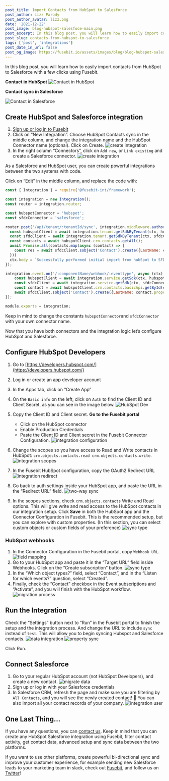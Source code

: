 ```yaml
---
post_title: Import Contacts from HubSpot to Salesforce
post_author: Lizz Parody
post_author_avatar: lizz.png
date: '2021-12-22'
post_image: blog-hubspot-salesfoce-main.png
post_excerpt: In this blog post, you will learn how to easily import contacts from HubSpot to Salesforce with a few clicks using Fusebit.
post_slug: contacts-from-hubspot-to-salesforce
tags: ['post', 'integrations']
post_date_in_url: false
post_og_image: https://fusebit.io/assets/images/blog/blog-hubspot-salesfoce-social.png
---
```

In this blog post, you will learn how to easily import contacts from HubSpot to Salesforce with a few clicks using Fusebit.

**Contact in HubSpot**
![Contact in HubSpot](blog-hubspot-salesfoce-hubspot-contacts.png 'Contact in HubSpot')

**Contact sync in Salesforce**

![Contact in Salesforce](blog-hubspot-salesfoce-salesforce-contacts.png 'Contact in Salesforce')

## Create HubSpot and Salesforce integration
1. [Sign up or log in to Fusebit](https://manage.fusebit.io/signup?utm_source=fusebit.io&utm_medium=referral&utm_campaign=blog-contacts-hubspot-salesforce)
2. Click on “New Integration”. Choose HubSpot Contacts sync in the middle column, and change the integration name and the HubSpot Connector name (optional). Click on Create.
![create integration](blog-hubspot-salesfoce-fusebit.png 'create integration')
3. In the right column “Connectors”, click on `Add new`, or `Link existing` and create a Salesforce connector.
![create integration](blog-hubspot-salesfoce-connectors.png 'create integration')

As a Salesforce and HubSpot user, you can create powerful integrations between the two systems with code.

Click on “Edit” in the middle column, and replace the code with:

```javascript
const { Integration } = require('@fusebit-int/framework');

const integration = new Integration();
const router = integration.router;

const hubspotConnector = 'hubspot';
const sfdcConnector = 'salesforce';

router.post('/api/tenant/:tenantId/sync', integration.middleware.authorizeUser('install:get'), async (ctx) => {
  const hubspotClient = await integration.tenant.getSdkByTenant(ctx, hubspotConnector, ctx.params.tenantId);
  const sfdcClient = await integration.tenant.getSdkByTenant(ctx, sfdcConnector, ctx.params.tenantId);
  const contacts = await hubspotClient.crm.contacts.getAll();
  await Promise.all(contacts.map(async (contact) => {
    const res = await sfdcClient.sobject('Contact').create({LastName: contact.properties.lastname, Email: contact.properties.email, FirstName: contact.properties.firstname})
  }))
  ctx.body = `Successfully performed initial import from hubSpot to SFDC.`;
});

integration.event.on('/:componentName/webhook/:eventtype', async (ctx) => {
    const hubspotClient = await integration.service.getSdk(ctx, hubspotConnector, ctx.req.body.installIds[0])
    const sfdcClient = await integration.service.getSdk(ctx, sfdcConnector, ctx.req.body.installIds[0]);
    const contact = await hubspotClient.crm.contacts.basicApi.getById(ctx.req.body.data.objectId);
    await sfdcClient.sobject('Contact').create({LastName: contact.properties.lastname, Email: contact.properties.email, FirstName: contact.properties.firstname})
});

module.exports = integration;
```

Keep in mind to change the constants `hubspotConnector`and `sfdcConnector` with your own connector name.

Now that you have both connectors and the integration logic let’s configure HubSpot and Salesforce.

## Configure HubSpot Developers
1. Go to [https://developers.hubspot.com/](https://developers.hubspot.com/)
2. Log in or create an app developer account
3. In the Apps tab, click on “Create App”
4. On the `Basic info` on the left, click on `Auth` to find the Client ID and Client Secret, as you can see in the image below.
![HubSpot Dev](blog-hubspot-salesfoce-hubspot-dev.png 'HubSpot Dev')

5. Copy the Client ID and Client secret. **Go to the Fusebit portal**
    - Click on the HubSpot connector
    - Enable Production Credentials
    - Paste the Client ID and Client secret in the Fusebit Connector Configuration.
![integration configuration](blog-hubspot-salesfoce-configuration.png 'integration configuration')

6. Change the scopes so you have access to Read and Write contacts in HubSpot: `crm.objects.contacts.read crm.objects.contacts.write`.
![integration scopes](blog-hubspot-salesfoce-scopes.png 'integration scopes')

7. In the Fusebit HubSpot configuration, copy the OAuth2 Redirect URL
![integration redirect](blog-hubspot-salesfoce-redirect.png 'integration redirect')

8. Go back to auth settings inside your HubSpot app, and paste the URL in the “Redirect URL” field.
![two-way sync](blog-hubspot-salesfoce-url.png 'two-way sync')

9. In the scopes sections, check `crm.objects.contacts` Write and Read options. This will give write and read access to the HubSpot contacts in our integration setup. Click **Save** in both the HubSpot app and the Connector Configuration in Fusebit. 
This is the recommended setup, but you can explore with custom properties.
(In this section, you can select custom objects or custom fields of your preference)
![sync type](blog-hubspot-salesfoce-checkbox.png 'sync type')


### HubSpot webhooks
1. In the Connector Configuration in the Fusebit portal, copy `Webhook URL`.
![field mapping](blog-hubspot-salesfoce-webhook.png 'field mapping')
2. Go to your HubSpot app and paste it in the “Target URL” field inside Webhooks. Click on the “Create subscription” button.
![sync type](blog-hubspot-salesfoce-subscription.png 'sync type')
3. In the “Which object types?” field, select “Contact”, and in the “Listen for which events?” question, select “Created”.
4. Finally, check the “Contact” checkbox in the Event subscriptions and “Activate”, and you will finish with the HubSpot workflow.
![migration process](blog-hubspot-salesfoce-activate.png 'migration process')


## Run the Integration

Check the “Settings” button next to “Run” in the Fusebit portal to finish the setup and the integration process. And change the URL to include `sync` instead of `test`. This will allow you to begin syncing Hubspot and Salesforce contacts.
![data integration](blog-hubspot-salesfoce-config.png 'data integration')
![property sync](blog-hubspot-salesfoce-sync.png 'property sync')

Click Run.
## Connect Salesforce
1. Go to your regular HubSpot account (not HubSpot Developers), and create a new contact.
![migrate data](blog-hubspot-salesfoce-create-contact.png 'migrate data')
2. Sign up or log in with your Salesforce credentials
3. In Salesforce CRM, refresh the page and make sure you are filtering by `All Contacts`, and you will see the newly created contact! 🎉  You can also import all your contact records of your company.
![integration user](blog-hubspot-salesfoce-result.png 'integration user')

## One Last Thing…
If you have any questions, you can [contact us](https://fusebit.io/contact/). Keep in mind that you can create any HubSpot Salesforce integration using Fusebit, filter contact activity, get contact data, advanced setup and sync data between the two platforms.

If you want to use other platforms, create powerful bi-directional sync and improve your customer experience, for example sending new Salesforce leads to your marketing team in slack, check out [Fusebit](https://fusebit.io/), and follow us on [Twitter](https://twitter.com/fusebitio)!


